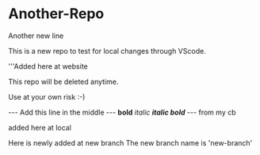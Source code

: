 # Another-Repo

Another new line

This is a new repo to test for local changes through VScode.

'''Added here at website

This repo will be deleted anytime.

Use at your own risk :-)

--- Add this line in the middle
--- **bold** *italic* ***italic bold***
--- from my cb

added here at local

Here is newly added at new branch
The new branch name is 'new-branch'
